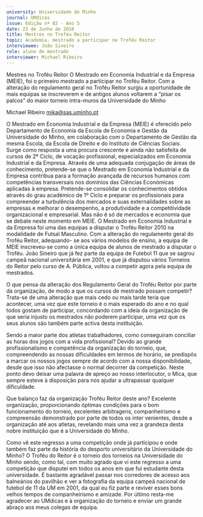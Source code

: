 ```yaml
---
university: Universidade do Minho
journal: UMdicas
issue: Edição nº 82 - Ano 5
date: 23 de Junho de 2010
title: Mestres no Troféu Reitor
topic: Academia. mestrado a participar no Troféu Reitor
interviewee: João Sineiro
role: aluno de mestrado 
interviewer: Michael Ribeiro
---
```




Mestres no Troféu Reitor
O Mestrado em Economia Industrial e da Empresa (MEIE), foi o
primeiro mestrado a participar no Troféu Reitor. Com a alteração
do regulamento geral no Troféu Reitor surgiu a oportunidade de
mais equipas se inscreverem e de antigos alunos voltarem a “pisar os
palcos” do maior torneio intra-muros da Universidade do Minho


Michael Ribeiro
mika@sas.uminho.pt


O Mestrado em Economia
Industrial e da Empresa (MEIE) é
oferecido pelo Departamento de
Economia da Escola de Economia e
Gestão da Universidade do Minho,
em colaboração com o
Departamento de Gestão da
mesma Escola, da Escola de
Direito e do Instituto de Ciências
Sociais.
Surge como resposta a uma
procura crescente e ainda não
satisfeita de cursos de 2º Ciclo, de
vocação profissional,
especializados em Economia
Industrial e da Empresa. Através
de uma adequada conjugação de
áreas de conhecimento, pretende-se
 que o Mestrado em Economia
Industrial e da Empresa contribua
para a formação avançada de
recursos humanos com
competências transversais nos
domínios das Ciências
Económicas aplicadas à empresa.
Pretende-se consolidar os
conhecimentos obtidos através do
grau académico de 1º Ciclo e
preparar os profissionais para
compreender a turbulência dos
mercados e suas externalidades
sobre as empresas e melhorar o
desempenho, a produtividade e a
competitividade organizacional e
empresarial.
Mas não é só de mercados e
economia que se debate neste
momento em MEIE. O Mestrado em
Economia Industrial e da Empresa
foi uma das equipas a disputar o
Troféu Reitor 2010 na modalidade
de Futsal Masculino.
Com a alteração do regulamento
geral do Troféu Reitor, adequando-
se aos vários modelos de ensino, a
equipa de MEIE inscreveu-se como
a única equipa de alunos de
mestrado a disputar o Troféu.
João Sineiro que já fez parte da
equipa de Futebol 11 que se
sagrou campeã nacional
universitária em 2001, e que já
disputou vários Torneios do Reitor
pelo curso de A. Pública, voltou a
competir agora pela equipa de
mestrados.


O que pensa da alteração dos
Regulamento Geral do Troféu
Reitor por parte da organização,
de modo a que os cursos de
mestrado possam competir?
Trata-se de uma alteração que
mais cedo ou mais tarde teria que
acontecer, uma vez que este
torneio é o mais esperado do ano e
no qual todos gostam de
participar, concordando com a
ideia da organização de que seria
injusto os mestrados não
poderem participar, uma vez que
os seus alunos são também parte
activa desta instituição.


Sendo a maior parte dos atletas
trabalhadores, como
conseguiram conciliar as horas
dos jogos com a vida
profissional?
Devido ao grande profissionalismo
e competência da organização do
torneio, que, compreendendo as
nossas dificuldades em termos de
horário, se predispôs a marcar os
nossos jogos sempre de acordo
com a nossa disponibilidade,
desde que isso não afectasse o
normal decorrer da competição.
Neste ponto devo deixar uma
palavra de apreço ao nosso
interlocutor, o Mica, que sempre
esteve à disposição para nos
ajudar a ultrapassar qualquer
dificuldade.


Que balanço faz da organização
Troféu Reitor deste ano?
Excelente organização,
proporcionando óptimas
condições para o bom
funcionamento do torneio,
excelentes arbitragens,
companheirismo e compreensão
demonstrado por parte de todos
os inter venientes, desde a
organização até aos atletas,
revelando mais uma vez a
grandeza desta nobre instituição
que é a Universidade do Minho.


Como vê este regresso a uma
competição onde já participou e
onde também faz parte da
história do desporto universitário
da Universidade do Minho?
O Troféu do Reitor é o torneio dos
torneios na Universidade do Minho
sendo, como tal, com muito agrado
que vi este regresso a uma
competição que disputei em todos
os anos em que fui estudante
desta universidade.
É bastante agradável passar nos
corredores de acesso aos
balneários do pavilhão e ver a
fotografia da equipa campeã
nacional de futebol de 11 da UM em
2001, da qual eu fiz parte e reviver
esses bons velhos tempos de
companheirismo e amizade.
Por último resta-me agradecer ao
UMdicas e à organização do
torneio e enviar um grande abraço
aos meus colegas de equipa.